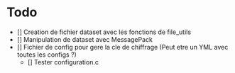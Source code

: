 # Todo
- [] Creation de fichier dataset avec les fonctions de file_utils
- [] Manipulation de dataset avec MessagePack
- [] Fichier de config pour gere la cle de chiffrage (Peut etre un YML avec toutes les configs ?)
    - [] Tester configuration.c